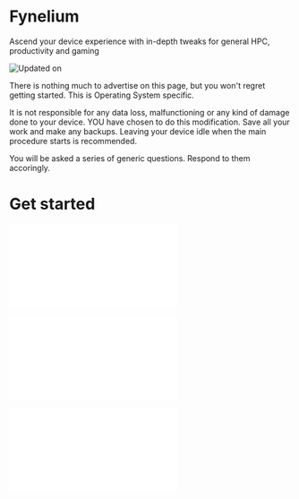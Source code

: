 # Fynelium
Ascend your device experience with in-depth tweaks for general HPC, productivity and gaming

![Updated on](https://img.shields.io/github/last-commit/MrGrappleMan/Fynelium?style=for-the-badge)

There is nothing much to advertise on this page, but you won't regret getting started.
This is Operating System specific.

It is not responsible for any data loss, malfunctioning or any kind of damage done to your device.
YOU have chosen to do this modification. Save all your work and make any backups.
Leaving your device idle when the main procedure starts is recommended.

You will be asked a series of generic questions. Respond to them accoringly.

# Get started

![Linux, recommended](/LXroot/tmp/FyneliumCoreSet/README.md)

![MacOS](/DWroot/tmp/FyneliumCoreSet/README.md)

![Windows](/NTroot/Windows/Temp/FyneliumCoreSet/README.md)
